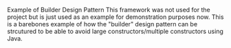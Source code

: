 Example of Builder Design Pattern
This framework was not used for the project but is just used as an example for demonstration purposes now.
This is a barebones example of how the "builder" design pattern can be strcutured to be able to avoid large constructors/multiple constructors using Java. 
